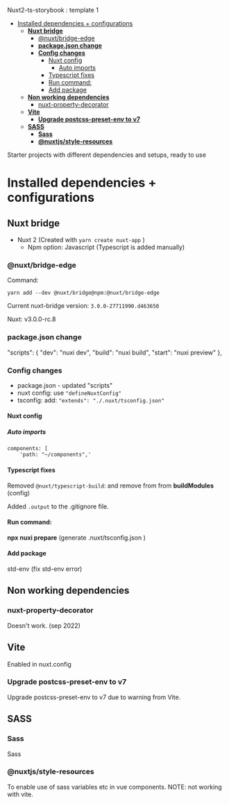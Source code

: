 Nuxt2-ts-storybook : template 1

- [Installed dependencies + configurations](#installed-dependencies--configurations)
  - [**Nuxt bridge**](#nuxt-bridge)
    - [@nuxt/bridge-edge](#nuxtbridge-edge)
    - [**package.json change**](#packagejson-change)
    - [**Config changes**](#config-changes)
      - [Nuxt config](#nuxt-config)
        - [Auto imports](#auto-imports)
      - [Typescript fixes](#typescript-fixes)
      - [Run command:](#run-command)
      - [Add package](#add-package)
  - [**Non working dependencies**](#non-working-dependencies)
    - [nuxt-property-decorator](#nuxt-property-decorator)
  - [**Vite**](#vite)
    - [**Upgrade postcss-preset-env to v7**](#upgrade-postcss-preset-env-to-v7)
  - [**SASS**](#sass)
    - [**Sass**](#sass-1)
    - [**@nuxtjs/style-resources**](#nuxtjsstyle-resources)

Starter projects with different dependencies and setups, ready to use

# Installed dependencies + configurations

## **Nuxt bridge**

- Nuxt 2 (Created with `yarn create nuxt-app` )
  - Npm option: Javascript (Typescript is added manually)

### @nuxt/bridge-edge

Command:

`yarn add --dev @nuxt/bridge@npm:@nuxt/bridge-edge`

Current nuxt-bridge version: `3.0.0-27711990.d463650`

Nuxt: v3.0.0-rc.8

### **package.json change**

"scripts": {
"dev": "nuxi dev",
"build": "nuxi build",
"start": "nuxi preview"
},

### **Config changes**

- package.json - updated "scripts"
- nuxt config: use `"defineNuxtConfig"`
- tsconfig: add: `"extends": "./.nuxt/tsconfig.json"`

#### Nuxt config

##### Auto imports

```text
components: [
    'path: "~/components",'
```

#### Typescript fixes

Removed `@nuxt/typescript-build`:  and remove from from **buildModules** (config)

Added `.output` to the .gitignore file.

#### Run command:

**npx nuxi prepare** (generate .nuxt/tsconfig.json )

#### Add package

std-env (fix std-env error)

## **Non working dependencies**

### nuxt-property-decorator

Doesn't work. (sep 2022)

## **Vite**

Enabled in nuxt.config

### **Upgrade postcss-preset-env to v7**

Upgrade postcss-preset-env to v7 due to warning from Vite.

## **SASS**

### **Sass**

Sass

### **@nuxtjs/style-resources**

To enable use of sass variables etc in vue components.
NOTE: not working with vite.
